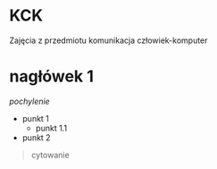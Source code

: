 # KCK
Zajęcia z przedmiotu komunikacja człowiek-komputer
# nagłówek 1 #
*pochylenie*
- punkt 1
  - punkt 1.1
- punkt 2 
> cytowanie

